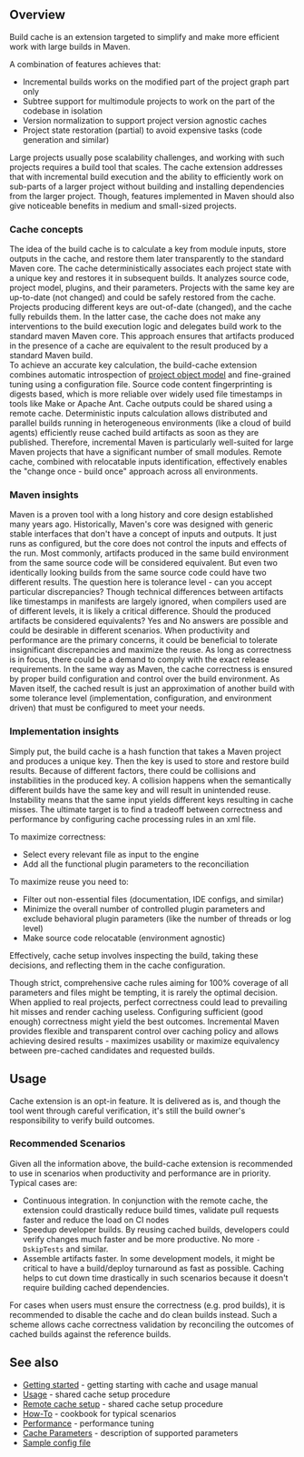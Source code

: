<!---
 Licensed to the Apache Software Foundation (ASF) under one or more
 contributor license agreements.  See the NOTICE file distributed with
 this work for additional information regarding copyright ownership.
 The ASF licenses this file to You under the Apache License, Version 2.0
 (the "License"); you may not use this file except in compliance with
 the License.  You may obtain a copy of the License at

      http://www.apache.org/licenses/LICENSE-2.0

 Unless required by applicable law or agreed to in writing, software
 distributed under the License is distributed on an "AS IS" BASIS,
 WITHOUT WARRANTIES OR CONDITIONS OF ANY KIND, either express or implied.
 See the License for the specific language governing permissions and
 limitations under the License.
-->

## Overview

Build cache is an extension targeted to simplify and make more efficient work with large builds in Maven.

A combination of features achieves that:

* Incremental builds works on the modified part of the project graph part only
* Subtree support for multimodule projects to work on the part of the codebase in isolation
* Version normalization to support project version agnostic caches
* Project state restoration (partial) to avoid expensive tasks (code generation and similar)

Large projects usually pose scalability challenges, and working with such projects requires a build tool that scales.
The cache
extension addresses that with incremental build execution and the ability to efficiently work on sub-parts of a larger
project without building and installing dependencies from the larger project. Though, features implemented in Maven
should also give noticeable benefits in medium and small-sized projects.

### Cache concepts

The idea of the build cache is to calculate a key from module inputs, store outputs in the cache, and restore them later
transparently to the standard Maven core. The cache deterministically associates each project state with a unique key
and restores it in subsequent builds. It analyzes source code, project model,
plugins, and their parameters. Projects with the same key are up-to-date (not changed) and could be safely restored from
the cache. Projects producing different keys are out-of-date (changed), and the cache fully rebuilds them. In the latter
case, the cache does not make any
interventions to the build execution logic and delegates build work to the standard maven Maven core. This approach
ensures that
artifacts produced in the presence of a cache are equivalent to the result produced by a standard Maven build.   
To achieve an accurate key calculation, the build-cache extension combines automatic introspection
of [project object model](https://maven.apache.org/pom.html#What_is_the_POM) and fine-grained tuning using
a configuration file. Source code content fingerprinting is digests based, which is more reliable over
widely used file timestamps in tools like Make or Apache Ant. Cache outputs could be shared using a remote cache.
Deterministic inputs calculation allows distributed and parallel builds running in heterogeneous environments (like a
cloud of build agents) efficiently reuse cached build artifacts as soon as they are published. Therefore, incremental
Maven is particularly well-suited for large Maven
projects that have a significant number of small modules. Remote cache, combined with relocatable inputs
identification, effectively enables the "change once - build once" approach across all environments.

### Maven insights

Maven is a proven tool with a long history and core design established many years ago. Historically, Maven's core was
designed with generic stable interfaces that don't have a concept of inputs and outputs. It just runs as configured, but
the core does not control the inputs and effects of the run. Most commonly, artifacts produced in the same build
environment from the same source code will be considered equivalent. But even two identically looking builds from the
same source code could have two different results. The question here is tolerance level - can you accept particular
discrepancies? Though technical differences between artifacts like timestamps in manifests are largely ignored, when
compilers used are of different levels, it is likely a critical difference. Should the produced artifacts be considered
equivalents? Yes and No answers are possible and could be desirable in different scenarios. When productivity
and performance are the primary concerns, it could be beneficial to tolerate insignificant discrepancies and maximize
the reuse. As long as correctness is in focus, there could be a demand to comply with the exact release requirements. In
the same way as Maven, the cache correctness is ensured by proper build configuration and control over the build
environment. As Maven itself, the cached result is just an approximation of another build with some tolerance level
(implementation, configuration, and environment driven) that must be configured to meet your needs.

### Implementation insights

Simply put, the build cache is a hash function that takes a Maven project and produces a unique key. Then the key is
used to store and restore build results. Because of different factors, there could be
collisions and instabilities in the produced key. A collision happens when the semantically different builds have the
same key and will result in unintended reuse. Instability means that the same input yields different keys resulting in
cache misses. The ultimate target is to find a tradeoff between correctness and performance by configuring cache
processing rules in an xml file.

To maximize correctness:

* Select every relevant file as input to the engine
* Add all the functional plugin parameters to the reconciliation

To maximize reuse you need to:

* Filter out non-essential files (documentation, IDE configs, and similar)
* Minimize the overall number of controlled plugin parameters and exclude behavioral plugin parameters (like the number
  of threads or log level)
* Make source code relocatable (environment agnostic)

Effectively, cache setup involves inspecting the build, taking these decisions, and reflecting them in the cache
configuration.

Though strict, comprehensive cache rules aiming for 100% coverage of all parameters and files might be tempting, it is
rarely the optimal decision. When applied to real projects, perfect correctness could lead to prevailing hit misses and
render caching useless. Configuring sufficient (good enough) correctness might yield the best outcomes. Incremental
Maven
provides flexible and transparent control over caching policy and allows achieving desired results - maximizes usability
or maximize equivalency between pre-cached candidates and requested builds.

## Usage

Cache extension is an opt-in feature. It is delivered as is, and though the tool went through careful verification, it's
still the build owner's responsibility to verify build outcomes.

### Recommended Scenarios

Given all the information above, the build-cache extension is recommended to use in scenarios when productivity and
performance are in priority. Typical cases are:

* Continuous integration. In conjunction with the remote cache, the extension could drastically reduce build times,
  validate pull requests faster and reduce the load on CI nodes
* Speedup developer builds. By reusing cached builds, developers could verify changes much faster and be more
  productive.
  No more `-DskipTests` and similar.
* Assemble artifacts faster. In some development models, it might be critical to have a build/deploy turnaround as fast
  as
  possible. Caching helps to cut down time drastically in such scenarios because it doesn't require building cached
  dependencies.

For cases when users must ensure the correctness (e.g. prod builds), it is recommended to disable the cache and do clean
builds instead.
Such a scheme allows cache correctness validation by reconciling the outcomes of cached builds against the reference
builds.

## See also

* [Getting started](getting-started.html) - getting starting with cache and usage manual
* [Usage](usage.html) - shared cache setup procedure
* [Remote cache setup](remote-cache.html) - shared cache setup procedure
* [How-To](how-to.html) - cookbook for typical scenarios
* [Performance](performance.html) - performance tuning
* [Cache Parameters](parameters.html) - description of supported parameters
* [Sample config file](maven-build-cache-config.xml)
